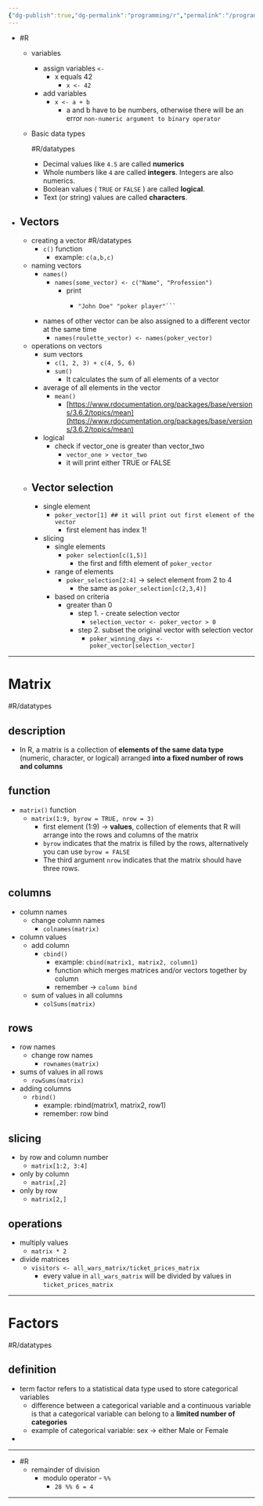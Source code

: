 ```yaml
---
{"dg-publish":true,"dg-permalink":"programming/r","permalink":"/programming/r/","dgHomeLink":true,"dgPassFrontmatter":false}
---
```




- #R
    -   variables
        -   assign variables `<-`
            -   x equals 42
                -   `x <- 42`
        -   add variables
            -   `x <- a + b`
                -   a and b have to be numbers, otherwise there will be an error `non-numeric argument to binary operator`
    -   Basic data types
        
        #R/datatypes
        
        -   Decimal values like `4.5` are called **numerics**
        -   Whole numbers like `4` are called **integers**. Integers are also numerics.
        -   Boolean values ( `TRUE` or `FALSE` ) are called **logical**.
        -   Text (or string) values are called **characters**.

- ## Vectors
    -   creating a vector
        #R/datatypes  
        -   `c()` function
            -   example: `c(a,b,c)`
    -   naming vectors
        -   `names()`
            -   `names(some_vector) <- c("Name", "Profession")`
                -   print
                    -   ```Name     Profession 
                        "John Doe" "poker player"```
        -   names of other vector can be also assigned to a different vector at the same time
            -   `names(roulette_vector) <- names(poker_vector)`
    -   operations on vectors
        -   sum vectors
            -   `c(1, 2, 3) + c(4, 5, 6)`
            -   `sum()`
                -   It calculates the sum of all elements of a vector
        -  average of all elements in the vector
            -   `mean()`  
                - [https://www.rdocumentation.org/packages/base/versions/3.6.2/topics/mean](https://www.rdocumentation.org/packages/base/versions/3.6.2/topics/mean)
        -   logical
            -   check if vector_one is greater than vector_two
                -   `vector_one > vector_two`
                -   it will print either TRUE or FALSE
    - ## Vector selection
        -   single element
            -   ```poker_vector[1] ## it will print out first element of the vector```
                -   first element has index 1!
        -   slicing
            - single elements
                -   `poker selection[c(1,5)]`
                    -   the first and fifth element of `poker_vector`
            - range of elements
                - `poker_selection[2:4]` -> select element from 2 to 4
                    -   the same as `poker_selection[c(2,3,4)]`
            - based on criteria
                - greater than 0
                    - step 1. - create selection vector
                        - `selection_vector <- poker_vector > 0`
                    - step 2. subset the original vector with selection vector
                        - `poker_winning_days <- poker_vector[selection_vector]`

---

# Matrix
#R/datatypes 

## description
- In R, a matrix is a collection of **elements of the same data type** (numeric, character, or logical) arranged **into a fixed number of rows and columns**

## function
- `matrix()` function
	- `matrix(1:9, byrow = TRUE, nrow = 3)`
		- first element (1:9) -> **values**, collection of elements that R will arrange into the rows and columns of the matrix
		- `byrow` indicates that the matrix is filled by the rows, alternatively you can use `byrow = FALSE`
		- The third argument `nrow` indicates that the matrix should have three rows.
## columns
- column names
	- change column names
		- `colnames(matrix)`
- column values
	- add column
		- `cbind()`
			- example:
			  `cbind(matrix1, matrix2, column1)`
			- function which merges matrices and/or vectors together by column
			- remember -> `column bind`
	- sum of values in all columns
		- `colSums(matrix)`

## rows
- row names
	- change row names
		- `rownames(matrix)`
- sums of values in all rows
	- `rowSums(matrix)`
- adding columns
	- `rbind()`
		- example:
		  rbind(matrix1, matrix2, row1)
		- remember: row bind

## slicing
- by row and column number
	- `matrix[1:2, 3:4]`
- only by column
	- `matrix[,2]`
- only by row
	- `matrix[2,]`

## operations
- multiply values
	- `matrix * 2`
- divide matrices
	- `visitors <- all_wars_matrix/ticket_prices_matrix`
		- every value in `all_wars_matrix` will be divided by values in `ticket_prices_matrix`

---

# Factors
#R/datatypes

## definition
- term factor refers to a statistical data type used to store categorical variables
	- difference between a categorical variable and a continuous variable is that a categorical variable can belong to a **limited number of categories**
	- example of categorical variable: sex -> either Male or Female
- 

---

-   #R 
    -   remainder of division
        -   modulo operator - `%%`
            -   `28 %% 6 = 4`

---